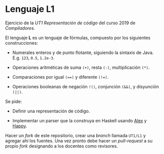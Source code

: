 # Lenguaje L1

Ejercicio de la _UT1 Representación de código_ del curso 2019 de _Compiladores_.

El lenguaje **L** es un lenguaje de fórmulas, compuesto por los siguientes construcciones:

+ Numerales enteros y de punto flotante, siguiendo la sintaxis de Java. E.g. `123`, `0.5`, `1.2e-3`.

+ Operaciones aritméticas de suma `(+)`, resta `(-)`, multiplicación `(*)`.

+ Comparaciones por igual `(==)` y diferente `(!=)`.

+ Operaciones booleanas de negación `!()`, conjunción `(&&)`, y disyunción `(||)`.

Se pide: 

+ Definir una representación de código.

+ Implementar un parser que la construya en Haskell usando [Alex](https://www.haskell.org/alex/) y [Happy](https://www.haskell.org/happy/).

Hacer un _fork_ de este repositorio, crear una _branch_ llamada `UT1/L1` y agregar ahí los fuentes. Una vez pronto debe hacer un _pull-request_ a su propio _fork_ designando a los docentes como revisores.
